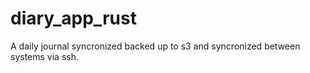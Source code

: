# diary_app_rust
A daily journal syncronized backed up to s3 and syncronized between systems via ssh.
